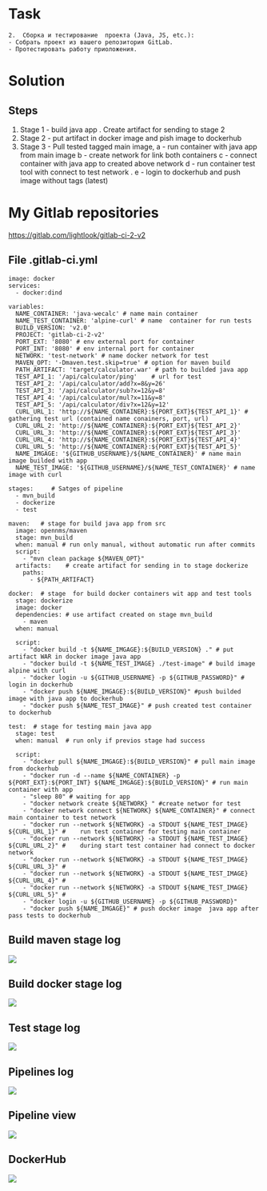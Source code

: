 # Task
```
2.	Сборка и тестирование  проекта (Java, JS, etc.):
- Собрать проект из вашего репозитория GitLab.
- Протестировать работу приоложения.
```

# Solution

## Steps

1. Stage 1 - build java app . Create artifact for sending to stage 2
2. Stage 2 - put artifact in docker image and pish image  to dockerhub
3. Stage 3 - Pull tested tagged main image, 
   a - run container with java app from main image
   b - create network for link both containers
   с - connect container with java app to created above network
   d - run container  test tool with connect to test network .
   e - login to dockerhub and push image without tags (latest)

# My Gitlab repositories
https://gitlab.com/lightlook/gitlab-ci-2-v2

## File .gitlab-ci.yml
```
image: docker
services:
  - docker:dind

variables:
  NAME_CONTAINER: 'java-wecalc' # name main container 
  NAME_TEST_CONTAINER: 'alpine-curl' # name  container for run tests
  BUILD_VERSION: 'v2.0'
  PROJECT: 'gitlab-ci-2-v2'
  PORT_EXT: '8080' # env external port for container
  PORT_INT: '8080' # env internal port for container
  NETWORK: 'test-network' # name docker network for test
  MAVEN_OPT: '-Dmaven.test.skip=true' # option for maven build
  PATH_ARTIFACT: 'target/calculator.war' # path to builded java app
  TEST_API_1: '/api/calculator/ping'    # url for test
  TEST_API_2: '/api/calculator/add?x=8&y=26' 
  TEST_API_3: '/api/calculator/sub?x=12&y=8'
  TEST_API_4: '/api/calculator/mul?x=11&y=8'
  TEST_API_5: '/api/calculator/div?x=12&y=12'
  CURL_URL_1: 'http://${NAME_CONTAINER}:${PORT_EXT}${TEST_API_1}' # gathering test url (contained name conainers, port, url)
  CURL_URL_2: 'http://${NAME_CONTAINER}:${PORT_EXT}${TEST_API_2}'
  CURL_URL_3: 'http://${NAME_CONTAINER}:${PORT_EXT}${TEST_API_3}'
  CURL_URL_4: 'http://${NAME_CONTAINER}:${PORT_EXT}${TEST_API_4}'
  CURL_URL_5: 'http://${NAME_CONTAINER}:${PORT_EXT}${TEST_API_5}'
  NAME_IMGAGE: '${GITHUB_USERNAME}/${NAME_CONTAINER}' # name main image builded with app
  NAME_TEST_IMAGE: '${GITHUB_USERNAME}/${NAME_TEST_CONTAINER}' # name image with curl
   
stages:     # Satges of pipeline
  - mvn_build
  - dockerize
  - test

maven:   # stage for build java app from src
  image: opennms/maven 
  stage: mvn_build
  when: manual # run only manual, without automatic run after commits
  script:
    - "mvn clean package ${MAVEN_OPT}"
  artifacts:    # create artifact for sending in to stage dockerize
    paths:
      - ${PATH_ARTIFACT}

docker:  # stage  for build docker containers wit app and test tools
  stage: dockerize
  image: docker
  dependencies: # use artifact created on stage mvn_build
    - maven
  when: manual
    
  script:
    - "docker build -t ${NAME_IMGAGE}:${BUILD_VERSION} ." # put artifact WAR in docker image java app
    - "docker build -t ${NAME_TEST_IMAGE} ./test-image" # build image alpine with curl
    - "docker login -u ${GITHUB_USERNAME} -p ${GITHUB_PASSWORD}" # login in dockerhub
    - "docker push ${NAME_IMGAGE}:${BUILD_VERSION}" #push builded image with java app to dockerhub
    - "docker push ${NAME_TEST_IMAGE}" # push created test container to dockerhub

test:  # stage for testing main java app
  stage: test
  when: manual  # run only if previos stage had success

  script:
    - "docker pull ${NAME_IMGAGE}:${BUILD_VERSION}" # pull main image from dockerhub
    - "docker run -d --name ${NAME_CONTAINER} -p ${PORT_EXT}:${PORT_INT} ${NAME_IMGAGE}:${BUILD_VERSION}" # run main container with app
    - "sleep 80" # waiting for app
    - "docker network create ${NETWORK} " #create networ for test
    - "docker network connect ${NETWORK} ${NAME_CONTAINER}" # connect main container to test network
    - "docker run --network ${NETWORK} -a STDOUT ${NAME_TEST_IMAGE} ${CURL_URL_1}" #    run test container for testing main container
    - "docker run --network ${NETWORK} -a STDOUT ${NAME_TEST_IMAGE} ${CURL_URL_2}" #    during start test container had connect to docker network
    - "docker run --network ${NETWORK} -a STDOUT ${NAME_TEST_IMAGE} ${CURL_URL_3}" # 
    - "docker run --network ${NETWORK} -a STDOUT ${NAME_TEST_IMAGE} ${CURL_URL_4}" # 
    - "docker run --network ${NETWORK} -a STDOUT ${NAME_TEST_IMAGE} ${CURL_URL_5}" #  
    - "docker login -u ${GITHUB_USERNAME} -p ${GITHUB_PASSWORD}"
    - "docker push ${NAME_IMGAGE}" # push docker image  java app after pass tests to dockerhub
```
## Build maven stage log
![](https://github.com/fenixra73/Dnipro_DevOps_int_2020/raw/master/task4-gitlab-pipeline2-shared-runners/screenshot/pic1.png  )


## Build docker stage log

![](https://github.com/fenixra73/Dnipro_DevOps_int_2020/raw/master/task4-gitlab-pipeline2-shared-runners/screenshot/pic2.png  )

## Test stage log 
![](https://github.com/fenixra73/Dnipro_DevOps_int_2020/raw/master/task4-gitlab-pipeline2-shared-runners/screenshot/pic3.png  )

## Pipelines log
![](https://github.com/fenixra73/Dnipro_DevOps_int_2020/raw/master/task4-gitlab-pipeline2-shared-runners/screenshot/pic4.png  )

## Pipeline view

![](https://github.com/fenixra73/Dnipro_DevOps_int_2020/raw/master/task4-gitlab-pipeline2-shared-runners/screenshot/pic5.png  )


## DockerHub

![](https://github.com/fenixra73/Dnipro_DevOps_int_2020/raw/master/task4-gitlab-pipeline2-shared-runners/screenshot/pic7.png  )
